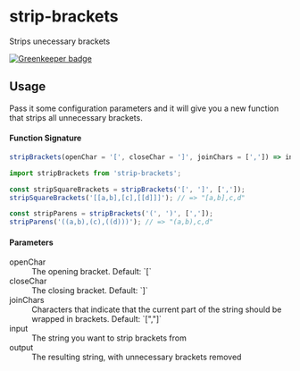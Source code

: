 # strip-brackets

Strips unecessary brackets

[![Greenkeeper badge](https://badges.greenkeeper.io/spudly/strip-brackets.svg)](https://greenkeeper.io/)

## Usage

Pass it some configuration parameters and it will give you a new function that strips all unnecessary brackets.

#### Function Signature
```js
stripBrackets(openChar = '[', closeChar = ']', joinChars = [',']) => input => output
```

```js
import stripBrackets from 'strip-brackets';

const stripSquareBrackets = stripBrackets('[', ']', [',']);
stripSquareBrackets('[[a,b],[c],[[d]]]'); // => "[a,b],c,d"

const stripParens = stripBrackets('(', ')', [',']);
stripParens('((a,b),(c),((d)))'); // => "(a,b),c,d"
```

#### Parameters

<dl>
  <dt>openChar</dt>
  <dd>The opening bracket. Default: `[`

  <dt>closeChar</dt>
  <dd>The closing bracket. Default: `]`

  <dt>joinChars</dt>
  <dd>Characters that indicate that the current part of the string should be wrapped in brackets. Default: `[","]`

  <dt>input</dt>
  <dd>The string you want to strip brackets from</dd>

  <dt>output<dt>
  <dd>The resulting string, with unnecessary brackets removed</dd>
</dl>

